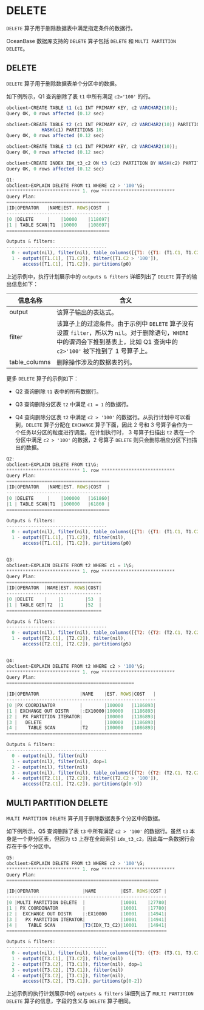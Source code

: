 # DELETE

`DELETE` 算子用于删除数据表中满足指定条件的数据行。

OceanBase 数据库支持的 `DELETE` 算子包括 `DELETE` 和 `MULTI PARTITION DELETE`。

## DELETE

`DELETE` 算子用于删除数据表单个分区中的数据。

如下例所示，Q1 查询删除了表 `t1` 中所有满足 `c2>'100'` 的行。

```javascript
obclient>CREATE TABLE t1 (c1 INT PRIMARY KEY, c2 VARCHAR2(10));
Query OK, 0 rows affected (0.12 sec)

obclient>CREATE TABLE t2 (c1 INT PRIMARY KEY, c2 VARCHAR2(10)) PARTITION BY 
             HASH(c1) PARTITIONS 10;
Query OK, 0 rows affected (0.12 sec)

obclient>CREATE TABLE t3 (c1 INT PRIMARY KEY, c2 VARCHAR2(10));
Query OK, 0 rows affected (0.12 sec)

obclient>CREATE INDEX IDX_t3_c2 ON t3 (c2) PARTITION BY HASH(c2) PARTITIONS 3;
Query OK, 0 rows affected (0.12 sec)

Q1: 
obclient>EXPLAIN DELETE FROM t1 WHERE c2 > '100'\G;
*************************** 1. row ***************************
Query Plan:
======================================
|ID|OPERATOR   |NAME|EST. ROWS|COST  |
--------------------------------------
|0 |DELETE     |    |10000    |118697|
|1 | TABLE SCAN|T1  |10000    |108697|
======================================

Outputs & filters:
-------------------------------------
  0 - output(nil), filter(nil), table_columns([{T1: ({T1: (T1.C1, T1.C2)})}])
  1 - output([T1.C1], [T1.C2]), filter([T1.C2 > '100']),
      access([T1.C1], [T1.C2]), partitions(p0)
```

上述示例中，执行计划展示中的 `outputs & filters` 详细列出了 `DELETE` 算子的输出信息如下：

|   **信息名称**    |                                                      **含义**                                                       |
|---------------|-------------------------------------------------------------------------------------------------------------------|
| output        | 该算子输出的表达式。                                                                                                        |
| filter        | 该算子上的过滤条件。由于示例中 `DELETE` 算子没有设置 `filter`，所以为 `nil`。对于删除语句，`WHERE` 中的谓词会下推到基表上，比如 Q1 查询中的 `c2>'100'` 被下推到了 1 号算子上。 |
| table_columns | 删除操作涉及的数据表的列。                                                                                                     |

更多 `DELETE` 算子的示例如下：

* Q2 查询删除 `t1` 表中的所有数据行。

* Q3 查询删除分区表 `t2` 中满足 `c1 = 1` 的数据行。

* Q4 查询删除分区表 `t2` 中满足 `c2 > '100'` 的数据行。从执行计划中可以看到，`DELETE` 算子分配在 `EXCHANGE` 算子下面，因此 2 号和 3 号算子会作为一个任务以分区的粒度进行调度。在计划执行时， 3 号算子扫描出 `t2` 表在一个分区中满足 `c2 > '100'` 的数据，2 号算子 `DELETE` 则只会删除相应分区下扫描出的数据。

```javascript
Q2: 
obclient>EXPLAIN DELETE FROM t1\G;
*************************** 1. row ***************************
Query Plan:
======================================
|ID|OPERATOR   |NAME|EST. ROWS|COST  |
--------------------------------------
|0 |DELETE     |    |100000   |161860|
|1 | TABLE SCAN|T1  |100000   |61860 |
======================================

Outputs & filters:
-------------------------------------
  0 - output(nil), filter(nil), table_columns([{T1: ({T1: (T1.C1, T1.C2)})}])
  1 - output([T1.C1], [T1.C2]), filter(nil),
      access([T1.C1], [T1.C2]), partitions(p0)
 

Q3: 
obclient>EXPLAIN DELETE FROM t2 WHERE c1 = 1\G;
*************************** 1. row ***************************
Query Plan:
===================================
|ID|OPERATOR  |NAME|EST. ROWS|COST|
-----------------------------------
|0 |DELETE    |    |1        |53  |
|1 | TABLE GET|T2  |1        |52  |
===================================

Outputs & filters:
-------------------------------------
  0 - output(nil), filter(nil), table_columns([{T2: ({T2: (T2.C1, T2.C2)})}])
  1 - output([T2.C1], [T2.C2]), filter(nil),
      access([T2.C1], [T2.C2]), partitions(p5) 
 

Q4: 
obclient>EXPLAIN DELETE FROM t2 WHERE c2 > '100'\G;
*************************** 1. row ***************************
Query Plan:
===============================================

|ID|OPERATOR               |NAME    |EST. ROWS|COST   |
-------------------------------------------------------
|0 |PX COORDINATOR         |        |100000   |1186893|
|1 | EXCHANGE OUT DISTR    |:EX10000|100000   |1186893|
|2 |  PX PARTITION ITERATOR|        |100000   |1186893|
|3 |   DELETE              |        |100000   |1186893|
|4 |    TABLE SCAN         |T2      |100000   |1086893|
==================================================

Outputs & filters:
-------------------------------------
  0 - output(nil), filter(nil)
  1 - output(nil), filter(nil), dop=1
  2 - output(nil), filter(nil)
  3 - output(nil), filter(nil), table_columns([{T2: ({T2: (T2.C1, T2.C2)})}])
  4 - output([T2.C1], [T2.C2]), filter([T2.C2 > '100']),
      access([T2.C1], [T2.C2]), partitions(p[0-9])
```

## MULTI PARTITION DELETE

`MULTI PARTITION DELETE` 算子用于删除数据表多个分区中的数据。

如下例所示，Q5 查询删除了表 `t3` 中所有满足 `c2 > '100'` 的数据行。虽然 `t3` 本身是一个非分区表，但因为 `t3` 上存在全局索引 `idx_t3_c2`，因此每一条数据行会存在于多个分区中。

```javascript
Q5: 
obclient>EXPLAIN DELETE FROM t3 WHERE c2 > '100'\G;
*************************** 1. row ***************************
Query Plan:
========================================================

|ID|OPERATOR                |NAME         |EST. ROWS|COST |
-----------------------------------------------------------
|0 |MULTI PARTITION DELETE  |             |10001    |27780|
|1 | PX COORDINATOR         |             |10001    |17780|
|2 |  EXCHANGE OUT DISTR    |:EX10000     |10001    |14941|
|3 |   PX PARTITION ITERATOR|             |10001    |14941|
|4 |    TABLE SCAN          |T3(IDX_T3_C2)|10001    |14941|
===========================================================

Outputs & filters:
-------------------------------------
  0 - output(nil), filter(nil), table_columns([{T3: ({T3: (T3.C1, T3.C2)}, {IDX_T3_C2: (T3.C2, T3.C1)})}])
  1 - output([T3.C1], [T3.C2]), filter(nil)
  2 - output([T3.C2], [T3.C1]), filter(nil), dop=1
  3 - output([T3.C2], [T3.C1]), filter(nil)
  4 - output([T3.C2], [T3.C1]), filter(nil),
      access([T3.C2], [T3.C1]), partitions(p[0-2])
```

上述示例的执行计划展示中的 `outputs & filters` 详细列出了 `MULTI PARTITION DELETE` 算子的信息，字段的含义与 `DELETE` 算子相同。
